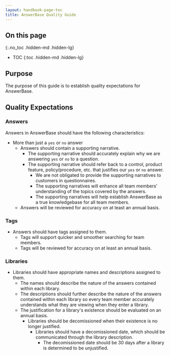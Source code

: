 ```yaml
---
layout: handbook-page-toc
title: AnswerBase Quality Guide
---
```


## On this page
{:.no_toc .hidden-md .hidden-lg}

- TOC
{:toc .hidden-md .hidden-lg}


## Purpose

The purpose of this guide is to establish quality expectations for AnswerBase.

## Quality Expectations

### Answers

Answers in AnswerBase should have the following characteristics:

- More than just a `yes` or `no` answer
    - Answers should contain a supporting narrative.
        - The supporting narrative should accurately explain why we are answering `yes` or `no` to a question.
        - The supporting narrative should refer back to a control, product feature, policy/procedure, etc. that justifies our `yes` or `no` answer.
            - We are not obligated to provide the supporting narratives to customers in questionnaires.
            - The supporting narratives will enhance all team members' understanding of the topics covered by the answers.
            - The supporting narratives will help establish AnswerBase as a true knowledgebase for all team members.
    - Answers will be reviewed for accuracy on at least an annual basis.

### Tags
   
- Answers should have tags assigned to them.
    - Tags will support quicker and smoother searching for team members.
    - Tags will be reviewed for accuracy on at least an annual basis.

### Libraries

- Libraries should have appropriate names and descriptions assigned to them.
    - The names should describe the nature of the answers contained within each library.
    - The descriptions should further describe the nature of the answers contained within each library so every team member accurately understands what they are viewing when they enter a library.
    - The justification for a library's existence should be evaluated on an annual basis.
        - Libraries should be decomissioned when their existence is no longer justified.
            - Libraries should have a decomissioned date, which should be communicated through the library description.
                - The decomissioned date should be 30 days after a library is determined to be unjustified.

